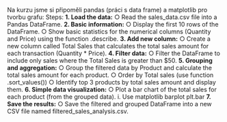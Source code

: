 Na kurzu jsme si připoměli pandas (práci s data frame) a matplotlib pro tvorbu grafu: 
Steps:
**1. Load the data:**
    ○ Read the sales_data.csv file into a Pandas DataFrame.
**2. Basic information:**
    ○ Display the first 10 rows of the DataFrame.
    ○ Show basic statistics for the numerical columns (Quantity and Price) using
the function .describe.
**3. Add new column:**
    ○ Create a new column called Total Sales that calculates the total sales amount
    for each transaction (Quantity * Price).
**4. Filter data:**
    ○ Filter the DataFrame to include only sales where the Total Sales is greater
    than $50.
**5. Grouping and aggregation:**
    ○ Group the filtered data by Product and calculate the total sales amount for each
    product.
    ○ Order by Total sales (use function .sort_values())
    ○ Identify top 3 products by total sales amount and display them.
**6. Simple data visualization:**
    ○ Plot a bar chart of the total sales for each product (from the grouped data).
    i. Use matplotlib barplot plt.bar
**7. Save the results:**
    ○ Save the filtered and grouped DataFrame into a new CSV file named
    filtered_sales_analysis.csv.
